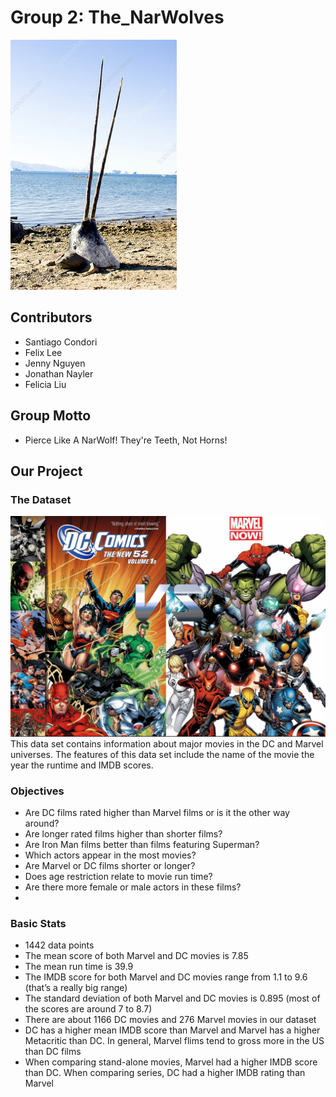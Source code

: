 # Group 2: The_NarWolves

![group_logo](../images/narwhal.jpg)


## Contributors
- Santiago Condori
- Felix Lee
- Jenny Nguyen
- Jonathan Nayler
- Felicia Liu
 
## Group Motto
-  Pierce Like A NarWolf! They're Teeth, Not Horns!

## Our Project

### The Dataset
![group_logo](../images/marvel_dc.jpg)
This data set contains information about major movies in the DC and Marvel universes. The features of this data set include the name of the movie the year the runtime and IMDB scores.  

### Objectives
- Are DC films rated higher than Marvel films or is it the other way around?
- Are longer rated films higher than shorter films?
- Are Iron Man films better than films featuring Superman?
- Which actors appear in the most movies?
- Are Marvel or DC films shorter or longer?
- Does age restriction relate to movie run time?
- Are there more female or male actors in these films?
-
### Basic Stats
- 1442 data points
- The mean score of both Marvel and DC movies is 7.85
- The mean run time is 39.9 
- The IMDB score for both Marvel and DC movies range from 1.1 to 9.6 (that’s a really big range)
- The standard deviation of both Marvel and DC movies is 0.895 (most of the scores are around 7 to 8.7)
- There are about 1166 DC movies and 276 Marvel movies in our dataset
- DC has a higher mean IMDB score than Marvel and Marvel has a higher Metacritic than DC. In general, Marvel flims tend to gross more in the US than DC films 
- When comparing stand-alone movies, Marvel had a higher IMDB score than DC. When comparing series, DC had a higher IMDB rating than Marvel
